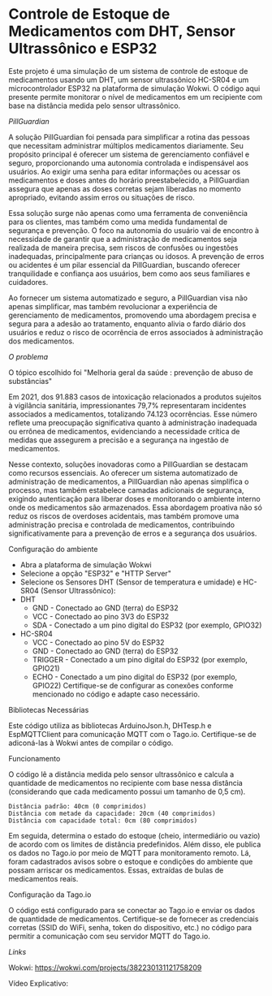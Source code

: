 # Controle de Estoque de Medicamentos com DHT, Sensor Ultrassônico e ESP32

Este projeto é uma simulação de um sistema de controle de estoque de medicamentos usando um DHT, um sensor ultrassônico HC-SR04 e um microcontrolador ESP32 na plataforma de simulação Wokwi. O código aqui presente permite monitorar o nível de medicamentos em um recipiente com base na distância medida pelo sensor ultrassônico.

*PillGuardian*

A solução PillGuardian foi pensada para simplificar a rotina das pessoas que
necessitam administrar múltiplos medicamentos diariamente. Seu propósito principal é
oferecer um sistema de gerenciamento confiável e seguro, proporcionando uma
autonomia controlada e indispensável aos usuários. Ao exigir uma senha para editar
informações ou acessar os medicamentos e doses antes do horário preestabelecido, a
PillGuardian assegura que apenas as doses corretas sejam liberadas no momento
apropriado, evitando assim erros ou situações de risco.

Essa solução surge não apenas como uma ferramenta de conveniência para os
clientes, mas também como uma medida fundamental de segurança e prevenção. O foco
na autonomia do usuário vai de encontro à necessidade de garantir que a administração
de medicamentos seja realizada de maneira precisa, sem riscos de confusões ou
ingestões inadequadas, principalmente para crianças ou idosos. A prevenção de erros ou
acidentes é um pilar essencial da PillGuardian, buscando oferecer tranquilidade e
confiança aos usuários, bem como aos seus familiares e cuidadores.

Ao fornecer um sistema automatizado e seguro, a PillGuardian visa não apenas
simplificar, mas também revolucionar a experiência de gerenciamento de
medicamentos, promovendo uma abordagem precisa e segura para a adesão ao
tratamento, enquanto alivia o fardo diário dos usuários e reduz o risco de ocorrência de
erros associados à administração dos medicamentos.

*O problema*

O tópico escolhido foi "Melhoria geral da saúde : prevenção de abuso de substâncias" 

Em 2021, dos 91.883 casos de intoxicação relacionados a produtos sujeitos à
vigilância sanitária, impressionantes 79,7% representaram incidentes associados a
medicamentos, totalizando 74.123 ocorrências. Esse número reflete uma preocupação
significativa quanto à administração inadequada ou errônea de medicamentos,
evidenciando a necessidade crítica de medidas que assegurem a precisão e a segurança
na ingestão de medicamentos. 

Nesse contexto, soluções inovadoras como a PillGuardian se destacam como
recursos essenciais. Ao oferecer um sistema automatizado de administração de
medicamentos, a PillGuardian não apenas simplifica o processo, mas também estabelece
camadas adicionais de segurança, exigindo autenticação para liberar doses e
monitorando o ambiente interno onde os medicamentos são armazenados.
Essa abordagem proativa não só reduz os riscos de overdoses acidentais, mas
também promove uma administração precisa e controlada de medicamentos,
contribuindo significativamente para a prevenção de erros e a segurança dos usuários.

Configuração do ambiente
- Abra a plataforma de simulação Wokwi
- Selecione a opção  "ESP32" e "HTTP Server"
- Selecione os Sensores DHT (Sensor de temperatura e umidade) e HC-SR04 (Sensor Ultrassônico): 
- DHT
    - GND - Conectado ao GND (terra) do ESP32
    - VCC - Conectado ao pino 3V3 do ESP32
    - SDA - Conectado a um pino digital do ESP32 (por exemplo, GPIO32)
- HC-SR04
    - VCC - Conectado ao pino 5V do ESP32
    - GND - Conectado ao GND (terra) do ESP32
    - TRIGGER - Conectado a um pino digital do ESP32 (por exemplo, GPIO21)
    - ECHO - Conectado a um pino digital do ESP32 (por exemplo, GPIO22)
Certifique-se de configurar as conexões conforme mencionado no código e adapte caso necessário.

Bibliotecas Necessárias

Este código utiliza as bibliotecas ArduinoJson.h, DHTesp.h e EspMQTTClient para comunicação MQTT com o Tago.io. Certifique-se de adiconá-las à Wokwi antes de compilar o código.

Funcionamento

O código lê a distância medida pelo sensor ultrassônico e calcula a quantidade de medicamentos no recipiente com base nessa distância (considerando que cada medicamento possui um tamanho de 0,5 cm). 

    Distância padrão: 40cm (0 comprimidos)
    Distância com metade da capacidade: 20cm (40 comprimidos)
    Distância com capacidade total: 0cm (80 comprimidos)

Em seguida, determina o estado do estoque (cheio, intermediário ou vazio) de acordo com os limites de distância predefinidos. Além disso, ele publica os dados no Tago.io por meio de MQTT para monitoramento remoto. Lá, foram cadastrados avisos sobre o estoque e condições do ambiente que possam arriscar os medicamentos. Essas, extraídas de bulas de medicamentos reais. 

Configuração da Tago.io

O código está configurado para se conectar ao Tago.io e enviar os dados de quantidade de medicamentos. Certifique-se de fornecer as credenciais corretas (SSID do WiFi, senha, token do dispositivo, etc.) no código para permitir a comunicação com seu servidor MQTT do Tago.io.

*Links*

Wokwi: https://wokwi.com/projects/382230131121758209

Vídeo Explicativo:
